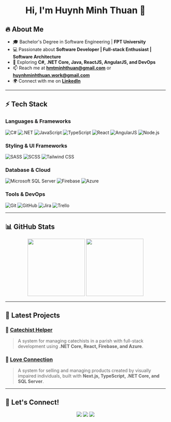 <h1 align="center">Hi, I'm Huynh Minh Thuan 👋</h1>

## 🔥 About Me  
- 🎓 Bachelor's Degree in Software Engineering | **FPT University**  
- 💻 Passionate about **Software Developer | Full-stack Enthusiast | Software Architecture**  
- 🚀 Exploring **C#, .NET Core, Java, ReactJS, AngularJS, and DevOps**  
- 📫 Reach me at **hmtminhthuan@gmail.com** or **huynhminhthuan.work@gmail.com**
- 🌍 Connect with me on [**LinkedIn**](https://www.linkedin.com/in/thuan-huynh-minh/)  

---

## ⚡ Tech Stack  
### **Languages & Frameworks**
![C#](https://img.shields.io/badge/-C%23-239120?style=flat-square&logo=c-sharp&logoColor=white)
![.NET](https://img.shields.io/badge/-.NET-512BD4?style=flat-square&logo=dotnet&logoColor=white)
![JavaScript](https://img.shields.io/badge/-JavaScript-F7DF1E?style=flat-square&logo=javascript&logoColor=black)
![TypeScript](https://img.shields.io/badge/-TypeScript-007ACC?style=flat-square&logo=typescript&logoColor=white)
![React](https://img.shields.io/badge/-React-61DAFB?style=flat-square&logo=react&logoColor=black)
![AngularJS](https://img.shields.io/badge/-AngularJS-E23237?style=flat-square&logo=angularjs&logoColor=white)
![Node.js](https://img.shields.io/badge/-Node.js-339933?style=flat-square&logo=node.js&logoColor=white)

### **Styling & UI Frameworks**
![SASS](https://img.shields.io/badge/-Sass-CC6699?style=flat-square&logo=sass&logoColor=white)
![SCSS](https://img.shields.io/badge/-SCSS-CC6699?style=flat-square&logo=sass&logoColor=white)
![Tailwind CSS](https://img.shields.io/badge/-TailwindCSS-38B2AC?style=flat-square&logo=tailwind-css&logoColor=white)

### **Database & Cloud**
![Microsoft SQL Server](https://img.shields.io/badge/-SQL%20Server-CC2927?style=flat-square&logo=microsoft-sql-server&logoColor=white)
![Firebase](https://img.shields.io/badge/-Firebase-FFCA28?style=flat-square&logo=firebase&logoColor=black)
![Azure](https://img.shields.io/badge/-Azure-0089D6?style=flat-square&logo=microsoft-azure&logoColor=white)

### **Tools & DevOps**
![Git](https://img.shields.io/badge/-Git-F05032?style=flat-square&logo=git&logoColor=white)
![GitHub](https://img.shields.io/badge/-GitHub-181717?style=flat-square&logo=github&logoColor=white)
![Jira](https://img.shields.io/badge/-Jira-0052CC?style=flat-square&logo=jira&logoColor=white)
![Trello](https://img.shields.io/badge/-Trello-0079BF?style=flat-square&logo=trello&logoColor=white)

---

## 📊 GitHub Stats  
<p align="center">
  <img src="https://github-readme-stats.vercel.app/api?username=hmtminhthuan&show_icons=true&theme=tokyonight" height="180px"/>
  <img src="https://github-readme-stats.vercel.app/api/top-langs/?username=hmtminhthuan&layout=compact&theme=tokyonight" height="180px"/>
</p>

---

## 🚀 Latest Projects  
### **📌 [Catechist Helper](https://github.com/Catechist-Helper)**
> A system for managing catechists in a parish with full-stack development using **.NET Core, React, Firebase, and Azure**.

### **📌 [Love Connection](https://github.com/LocoEXE201)**
> A system for selling and managing products created by visually impaired individuals, built with **Next.js, TypeScript, .NET Core, and SQL Server**.

---

## 🤝 Let's Connect!  
<p align="center">
  <a href="https://www.linkedin.com/in/thuan-huynh-minh/"><img src="https://img.shields.io/badge/-LinkedIn-0077B5?style=flat-square&logo=linkedin&logoColor=white"/></a>
  <a href="mailto:huynhminhthuan.work@gmail.com"><img src="https://img.shields.io/badge/-Gmail-D14836?style=flat-square&logo=gmail&logoColor=white"/></a>
  <a href="https://github.com/hmtminhthuan"><img src="https://img.shields.io/badge/-GitHub-181717?style=flat-square&logo=github&logoColor=white"/></a>
</p>
